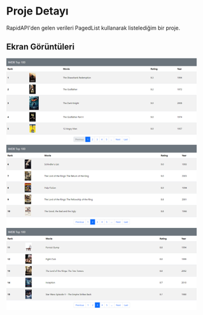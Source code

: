 # Proje Detayı
RapidAPI'den gelen verileri PagedList kullanarak listelediğim bir proje.

## Ekran Görüntüleri
![ss](IMDBRapidAPI/wwwroot/Images/1.png)
![ss](IMDBRapidAPI/wwwroot/Images/2.png)
![ss](IMDBRapidAPI/wwwroot/Images/3.png)


